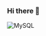 ### Hi there 👋


![MySQL](https://img.shields.io/badge/mysql-%2300f.svg?style=for-the-badge&logo=mysql&logoColor=white)

